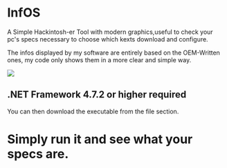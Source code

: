 # InfOS
A Simple Hackintosh-er Tool with modern graphics,useful to check your pc's specs necessary to choose which kexts download and configure.

The infos displayed by my software are entirely based on the OEM-Written ones, my code only shows them in a more clear and simple way.

<img src=InfOS/SCREENSHOT.png>

## .NET Framework 4.7.2 or higher required
You can then download the executable from the file section.

# Simply run it and see what your specs are.
>
